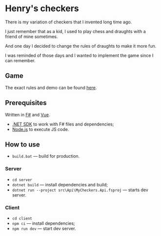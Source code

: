 # Henry's checkers

There is my variation of checkers that I invented long time ago.

I just remember that as a kid, I used to play chess and draughts with a friend of mine sometimes.

And one day I decided to change the rules of draughts to make it more fun.

I was reminded of those days and I wanted to implement the game since I can remember.

## Game

The exact rules and demo can be found [here](https://checkers.henrykovalevsky.space).

## Prerequisites

Written in [F#](https://fsharp.org) and [Vue](https://vuejs.org).

- [.NET SDK](https://dotnet.microsoft.com/) to work with F# files and dependencies;
- [Node.js](https://nodejs.org/) to execute JS code.

## How to use

- `build.bat` — build for production.

### Server

- `cd server`
- `dotnet build` — install dependencies and build;
- `dotnet run --project src\Api\MyCheckers.Api.fsproj` — starts dev server.

### Client

- `cd client`
- `npm ci` — install dependencies;
- `npm run dev` — start dev server.